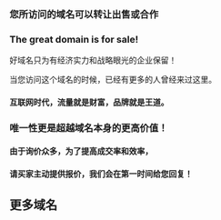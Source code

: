 ### 您所访问的域名可以转让出售或合作

### The great domain is for sale!

好域名只为有经济实力和战略眼光的企业保留！

当您访问这个域名的时候，已经有更多的人曾经来过这里。

#### 互联网时代，流量就是财富，品牌就是王道。

### 唯一性更是超越域名本身的更高价值！

#### 由于询价众多，为了提高成交率和效率，
#### 请买家主动提供报价，我们会在第一时间给您回复！

## 更多域名





